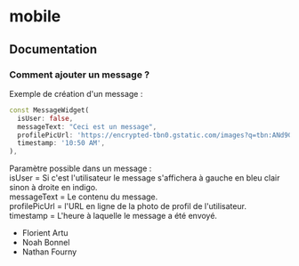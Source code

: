 # mobile

## Documentation

### Comment ajouter un message ?

Exemple de création d'un message :

```dart
const MessageWidget(
  isUser: false,
  messageText: "Ceci est un message",
  profilePicUrl: 'https://encrypted-tbn0.gstatic.com/images?q=tbn:ANd9GcTgbmG8Ebh27B3t5ChGhk7EWbZ6j2YRPX5IMA&usqp=CAU',
  timestamp: '10:50 AM',
),
```

Paramètre possible dans un message :  
isUser = Si c'est l'utilisateur le message s'affichera à gauche en bleu clair sinon à droite en indigo.  
messageText = Le contenu du message.  
profilePicUrl = l'URL en ligne de la photo de profil de l'utilisateur.  
timestamp = L'heure à laquelle le message a été envoyé.

- Florient Artu
- Noah Bonnel
- Nathan Fourny
